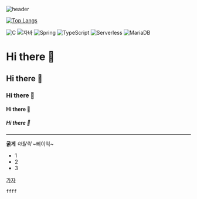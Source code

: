 ![header](https://capsule-render.vercel.app/api?type=wave&color=auto&height=300&section=header&text=깃허브%20특강&fontSize=90)

[![Top Langs](https://github-readme-stats.vercel.app/api/top-langs/?username=MyNB1)](https://github.com/MyNB1/github-readme-stats)

![C](https://img.shields.io/badge/-C-123456?style=flat-square&logo=C&logoColor=black)
![자바](https://img.shields.io/badge/-자바-007396?style=flat&logo=Java&logoColor=ffffff)
![Spring](https://img.shields.io/badge/-Spring-6DB33F?style=for-the-badge&logo=Spring&logoColor=white)
![TypeScript](https://img.shields.io/badge/-TypeScript-3178C6?style=flat-square&logo=TypeScript&logoColor=white)
![Serverless](https://img.shields.io/badge/-Serverless-FD5750?style=flat-square&logo=Serverless&logoColor=magenta)
![MariaDB](https://img.shields.io/badge/-MariaDB-1F305F?style=flat-square&logo=mariadb&logoColor=white)

# Hi there 👋
## Hi there 👋
### Hi there 👋
#### Hi there 👋
##### Hi there 👋
---
**굵게**
*이탈릭*
~삐이익~

* 1
* 2
* 3

[가자](https://naver.com)

```ffff```

